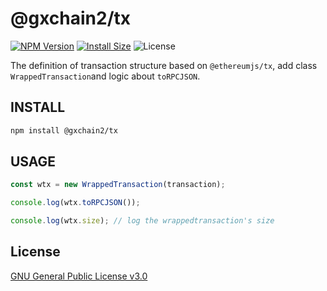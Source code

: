 # @gxchain2/tx
[![NPM Version](https://img.shields.io/npm/v/@gxchain2/tx)](https://www.npmjs.org/package/@gxchain2/tx)
[![Install Size](https://packagephobia.now.sh/badge?p=@gxchain2/tx)](https://packagephobia.now.sh/result?p=@gxchain2/tx)
![License](https://img.shields.io/npm/l/@gxchain2/tx)


The definition of transaction structure based on `@ethereumjs/tx`, add class `WrappedTransaction`and logic about `toRPCJSON`.

## INSTALL

```sh
npm install @gxchain2/tx
```

## USAGE

```ts
const wtx = new WrappedTransaction(transaction);

console.log(wtx.toRPCJSON());

console.log(wtx.size); // log the wrappedtransaction's size
```

## License

[GNU General Public License v3.0](https://www.gnu.org/licenses/gpl-3.0.en.html)
